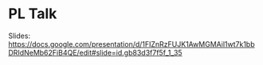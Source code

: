 # PL Talk

Slides: https://docs.google.com/presentation/d/1FIZnRzFUJK1AwMGMAil1wt7k1bbDRIdNeMb62FiB4QE/edit#slide=id.gb83d3f7f5f_1_35
